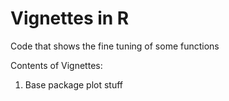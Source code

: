 # Vignettes in R
Code that shows the fine tuning of some functions

Contents of Vignettes:
1. Base package plot stuff
